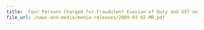 ```yaml
---
title:  Four Persons Charged for Fraudulent Evasion of Duty and GST on Import of Japanese Cars
file_url: /news-and-media/media-releases/2009-03-02-MR.pdf
---
```

